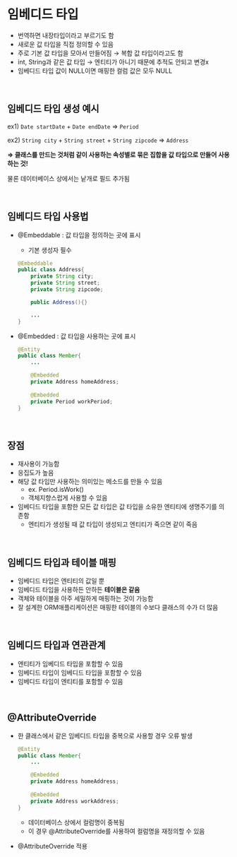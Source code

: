 # 임베디드 타입

- 번역하면 내장타입이라고 부르기도 함
- 새로운 값 타입을 직접 정의할 수 있음
- 주로 기본 값 타입을 모아서 만들어짐 → 복합 값 타입이라고도 함
- int, String과 같은 값 타입 → 엔티티가 아니기 때문에 추적도 안되고 변경x
- 임베디드 타입 값이 NULL이면 매핑한 컬럼 값은 모두 NULL

<br>

## 임베디드 타입 생성 예시

ex1) `Date startDate` + `Date endDate` ⇒ `Period`

ex2) `String city` + `String street` + `String zipcode` ⇒ `Address`

**⇒ 클래스를 만드는 것처럼 같이 사용하는 속성별로 묶은 집합을 값 타입으로 만들어 사용하는 것!** 

물론 데이터베이스 상에서는 낱개로 필드 추가됨

<br>

## 임베디드 타입 사용법

- @Embeddable : 값 타입을 정의하는 곳에 표시
    - 기본 생성자 필수
    
    ```java
    @Embeddable
    public class Address{
    	private String city;
    	private String street;
    	private String zipcode;
    
    	public Address(){}
    
    	...
    }
    ```
    
- @Embedded : 값 타입을 사용하는 곳에 표시
    
    ```java
    @Entity
    public class Member{
    	...
    
    	@Embedded
    	private Address homeAddress;
    	
    	@Embedded
    	private Period workPeriod;
    }
    ```
    

<br>

## 장점

- 재사용이 가능함
- 응집도가 높음
- 해당 값 타입만 사용하는 의미있는 메소드를 만들 수 있음
    - ex. Period.isWork()
    - 객체지향스럽게 사용할 수 있음
- 임베디드 타입을 포함한 모든 값 타입은 값 타입을 소유한 엔티티에 생명주기를 의존함
    - 엔티티가 생성될 때 값 타입이 생성되고 엔티티가 죽으면 같이 죽음

<br>

## 임베디드 타입과 테이블 매핑

- 임베디드 타입은 엔티티의 값일 뿐
- 임베디드 타입을 사용하든 안하든 **테이블은 같음**
- 객체와 테이블을 아주 세밀하게 매핑하는 것이 가능함
- 잘 설계한 ORM애플리케이션은 매핑한 테이블의 수보다 클래스의 수가 더 많음

<br>

## 임베디드 타입과 연관관계

- 엔티티가 임베디드 타입을 포함할 수 있음
- 임베디드 타입이 임베디드 타입을 포함할 수 있음
- 임베디드 타입이 엔티티를 포함할 수 있음

<br>

## @AttributeOverride

- 한 클래스에서 같은 임베디드 타입을 중복으로 사용할 경우 오류 발생
    
    ```java
    @Entity
    public class Member{
    	...
    
    	@Embedded
    	private Address homeAddress;
    	
    	@Embedded
    	private Address workAddress;
    }
    ```
    
    - 데이터베이스 상에서 컬럼명이 중복됨
    - 이 경우 @AttributeOverride를 사용하여 컬럼명을 재정의할 수 있음
- @AttributeOverride 적용
